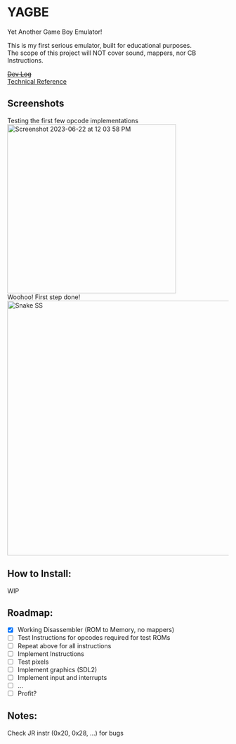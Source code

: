 # YAGBE
Yet Another Game Boy Emulator!  

This is my first serious emulator, built for educational purposes.  
The scope of this project will NOT cover sound, mappers, nor CB Instructions.  
    
[~~Dev Log~~]()  
[Technical Reference](https://gbdev.io/pandocs)  
  
## Screenshots  
Testing the first few opcode implementations  
<img width="384" alt="Screenshot 2023-06-22 at 12 03 58 PM" src="https://github.com/ndh707/YAGBE/assets/90161063/8fd353f6-62b6-4254-b2ac-00e3a0d747be">  
Woohoo! First step done!  
<img width="579" alt="Snake SS" src="https://github.com/ndh707/YAGBE/assets/90161063/7d9bb745-81bf-4aa2-bd41-ab17a287aa34">
  
## How to Install:  
WIP
  
## Roadmap:  
- [x] Working Disassembler (ROM to Memory, no mappers)  
- [ ] Test Instructions for opcodes required for test ROMs  
- [ ] Repeat above for all instructions  
- [ ] Implement Instructions  
- [ ] Test pixels  
- [ ] Implement graphics (SDL2)  
- [ ] Implement input and interrupts   
- [ ] ...
- [ ] Profit?  
  
## Notes:  
Check JR instr (0x20, 0x28, ...) for bugs
